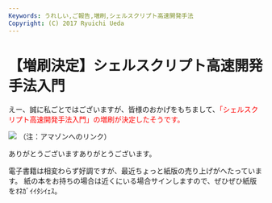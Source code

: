 ```yaml
---
Keywords: うれしい,ご報告,増刷,シェルスクリプト高速開発手法
Copyright: (C) 2017 Ryuichi Ueda
---
```


# 【増刷決定】シェルスクリプト高速開発手法入門
えー、誠に私ごとではございますが、皆様のおかげをもちまして、<span style="color:red">「シェルスクリプト高速開発手法入門」の増刷が決定したそうです。</span>

<a href="http://www.amazon.co.jp/gp/product/4048660683/ref=as_li_ss_il?ie=UTF8&camp=247&creative=7399&creativeASIN=4048660683&linkCode=as2&tag=ryuichiueda-22"><img border="0" src="http://ws-fe.amazon-adsystem.com/widgets/q?_encoding=UTF8&ASIN=4048660683&Format=_SL250_&ID=AsinImage&MarketPlace=JP&ServiceVersion=20070822&WS=1&tag=ryuichiueda-22" ></a><img src="http://ir-jp.amazon-adsystem.com/e/ir?t=ryuichiueda-22&l=as2&o=9&a=4048660683" width="1" height="1" border="0" alt="" style="border:none !important; margin:0px !important;" />
（注：アマゾンへのリンク）

ありがとうございますありがとうございます。

電子書籍は相変わらず好調ですが、最近ちょっと紙版の売り上げがへたっています。
紙の本をお持ちの場合は近くにいる場合サインしますので、ぜひぜひ紙版をｵﾈｶﾞｲｲﾀｼｲｪｽ。
